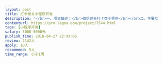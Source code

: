 ```yaml
---                
layout: post       
title: 打卡相关小程序开发           
description: '</br>一、项目描述：</br>微信健身打卡类小程序</br></br>二、主要功能点：</br>1、每日固定时间段打卡</br>2、留言</br>3、排名</br>4、记录打卡数据</br></br>可参考：keep早起打卡</br></br>三、人员要求：</br>1、杭州本地优先</br>'     
contenturl: https://pro.lagou.com/project/7544.html      
tags: [小程序开发]            
salary: 3000-5000元          
publish_time: 2018-04-27 22:43:06         
review: 2142人                   
apply: 10人                   
recommend: 5人                   
time_range: 小于1周              
---                 
```

